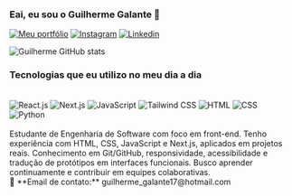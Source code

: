 ### Eai, eu sou o Guilherme Galante 🤙

[![Meu portfólio](https://img.shields.io/badge/website-000000?style=for-the-badge&logo=About.me&logoColor=white)](https://portfolio-pessoal-infnet.vercel.app/) [![Instagram](https://img.shields.io/badge/Instagram-E4405F?style=for-the-badge&logo=instagram&logoColor=white)](https://www.instagram.com/guilherme_galante17/)
[![Linkedin](https://img.shields.io/badge/LinkedIn-0077B5?style=for-the-badge&logo=linkedin&logoColor=white)](https://www.linkedin.com/in/guilherme-galante-368365299/)

![Guilherme GitHub stats](https://github-readme-stats.vercel.app/api?username=GuilhermeGalante&show_icons=true&theme=onedark)

### Tecnologias que eu utilizo no meu dia a dia  

<div style="display: inline_block"><br/>
    <img align= "center" alt="React.js" src="https://img.shields.io/badge/React-20232A?style=for-the-badge&logo=react&logoColor=61DAFB"/>
    <img align= "center" alt="Next.js" src="https://img.shields.io/badge/Next.js-000000?style=for-the-badge&logo=next.js&logoColor=white"/>
    <img align="center" alt="JavaScript" src="https://img.shields.io/badge/JavaScript-F7DF1E?style=for-the-badge&logo=javascript&logoColor=black"/>
    <img align="center" alt="Tailwind CSS" src="https://img.shields.io/badge/Tailwind_CSS-38B2AC?style=for-the-badge&logo=tailwind-css&logoColor=white"/>
    <img align="center" alt="HTML" src="https://img.shields.io/badge/HTML-E34F26?style=for-the-badge&logo=html5&logoColor=white"/>
    <img align="center" alt="CSS" src="https://img.shields.io/badge/CSS-1572B6?style=for-the-badge&logo=css3&logoColor=white"/>
    <img align="center" alt="Python" src="https://img.shields.io/badge/Python-3776AB?style=for-the-badge&logo=python&logoColor=white"/>
</div>  

<br/>
Estudante de Engenharia de Software com foco em front-end. Tenho experiência 
com HTML, CSS, JavaScript e Next.js, aplicados em projetos reais. Conhecimento em 
Git/GitHub, responsividade, acessibilidade e tradução de protótipos em interfaces funcionais. 
Busco aprender continuamente e contribuir em equipes colaborativas.
<br/>
📩 **Email de contato:** guilherme_galante17@hotmail.com 


